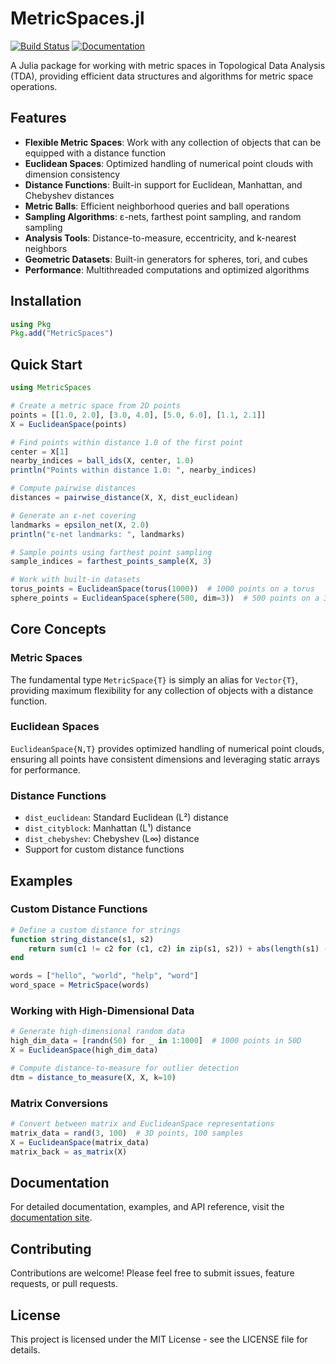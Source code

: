 # MetricSpaces.jl

[![Build Status](https://github.com/vituri/MetricSpaces.jl/actions/workflows/CI.yml/badge.svg?branch=main)](https://github.com/vituri/MetricSpaces.jl/actions/workflows/CI.yml?query=branch%3Amain)
[![Documentation](https://img.shields.io/badge/docs-stable-blue.svg)](https://juliatda.github.io/MetricSpaces.jl)

A Julia package for working with metric spaces in Topological Data Analysis (TDA), providing efficient data structures and algorithms for metric space operations.

## Features

- **Flexible Metric Spaces**: Work with any collection of objects that can be equipped with a distance function
- **Euclidean Spaces**: Optimized handling of numerical point clouds with dimension consistency
- **Distance Functions**: Built-in support for Euclidean, Manhattan, and Chebyshev distances
- **Metric Balls**: Efficient neighborhood queries and ball operations
- **Sampling Algorithms**: ε-nets, farthest point sampling, and random sampling
- **Analysis Tools**: Distance-to-measure, eccentricity, and k-nearest neighbors
- **Geometric Datasets**: Built-in generators for spheres, tori, and cubes
- **Performance**: Multithreaded computations and optimized algorithms

## Installation

```julia
using Pkg
Pkg.add("MetricSpaces")
```

## Quick Start

```julia
using MetricSpaces

# Create a metric space from 2D points
points = [[1.0, 2.0], [3.0, 4.0], [5.0, 6.0], [1.1, 2.1]]
X = EuclideanSpace(points)

# Find points within distance 1.0 of the first point
center = X[1]
nearby_indices = ball_ids(X, center, 1.0)
println("Points within distance 1.0: ", nearby_indices)

# Compute pairwise distances
distances = pairwise_distance(X, X, dist_euclidean)

# Generate an ε-net covering
landmarks = epsilon_net(X, 2.0)
println("ε-net landmarks: ", landmarks)

# Sample points using farthest point sampling
sample_indices = farthest_points_sample(X, 3)

# Work with built-in datasets
torus_points = EuclideanSpace(torus(1000))  # 1000 points on a torus
sphere_points = EuclideanSpace(sphere(500, dim=3))  # 500 points on a 3D sphere
```

## Core Concepts

### Metric Spaces
The fundamental type `MetricSpace{T}` is simply an alias for `Vector{T}`, providing maximum flexibility for any collection of objects with a distance function.

### Euclidean Spaces
`EuclideanSpace{N,T}` provides optimized handling of numerical point clouds, ensuring all points have consistent dimensions and leveraging static arrays for performance.

### Distance Functions
- `dist_euclidean`: Standard Euclidean (L²) distance
- `dist_cityblock`: Manhattan (L¹) distance  
- `dist_chebyshev`: Chebyshev (L∞) distance
- Support for custom distance functions

## Examples

### Custom Distance Functions
```julia
# Define a custom distance for strings
function string_distance(s1, s2)
    return sum(c1 != c2 for (c1, c2) in zip(s1, s2)) + abs(length(s1) - length(s2))
end

words = ["hello", "world", "help", "word"]
word_space = MetricSpace(words)
```

### Working with High-Dimensional Data
```julia
# Generate high-dimensional random data
high_dim_data = [randn(50) for _ in 1:1000]  # 1000 points in 50D
X = EuclideanSpace(high_dim_data)

# Compute distance-to-measure for outlier detection
dtm = distance_to_measure(X, X, k=10)
```

### Matrix Conversions
```julia
# Convert between matrix and EuclideanSpace representations
matrix_data = rand(3, 100)  # 3D points, 100 samples
X = EuclideanSpace(matrix_data)
matrix_back = as_matrix(X)
```

## Documentation

For detailed documentation, examples, and API reference, visit the [documentation site](https://juliatda.github.io/MetricSpaces.jl).

## Contributing

Contributions are welcome! Please feel free to submit issues, feature requests, or pull requests.

## License

This project is licensed under the MIT License - see the LICENSE file for details.

